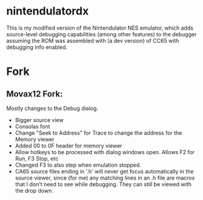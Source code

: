 # nintendulatordx
This is my modified version of the Nintendulator NES emulator, which adds source-level debugging capabilities (among other features) to the debugger assuming the ROM was assembled with (a dev version) of CC65 with debugging info enabled.

# Fork

## Movax12 Fork:

Mostly changes to the Debug dialog. 

- Bigger source view
- Consolas font
- Change "Seek to Address" for Trace to change the address for the Memory viewer
- Added 00 to 0F header for memory viewer
- Allow hotkeys to be processed with dialog windows open.  Allows F2 for Run, F3 Stop, etc
- Changed F3 to also step when emulation stopped.
- CA65 source files ending in '.h' will never get focus automatically in the source viewer, since (for me) 
  any matching lines in an .h file are macros that I don't need to see while debugging. They can still be viewed with the drop down.

